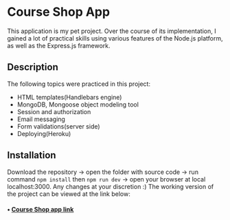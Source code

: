# Course Shop App

  This application is my pet project. Over the course of its implementation, I gained a lot of practical skills using various features of the Node.js platform, as well as the Express.js framework. 

## Description

The following topics were practiced in this project: 
- HTML templates(Handlebars engine)
- MongoDB, Mongoose object modeling tool
- Session and authorization
- Email messaging
- Form validations(server side)
- Deploying(Heroku)
    
## Installation
  Download the repository -> open the folder with source code -> run command ```npm install``` then ```npm run dev``` -> open your browser at local localhost:3000. Any changes at your discretion :)
  The working version of the project can be viewed at the link below:

#### • [Course Shop app link](https://mysterious-brushlands-67114.herokuapp.com/)
